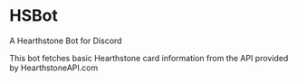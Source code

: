 # HSBot
A Hearthstone Bot for Discord

This bot fetches basic Hearthstone card information from the API provided by HearthstoneAPI.com
